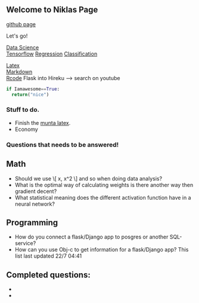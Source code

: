 

## Welcome to Niklas Page

[github page](https://github.com/niklasinde)

Let's go!

[Data Science](datascience/)<br/>
  [Tensorflow](datascience/tensorflow/)
  [Regression](datascience/regression/)
  [Classification](datascience/classfication/)




[Latex](latex/)<br/>
[Markdown](https://guides.github.com/features/mastering-markdown/)<br/>
[Rcode](R/)
Flask into Hireku --> search on youtube <br/>
```python
if Iamawesome==True:
  return("nice")
```

### Stuff to do.

* Finish the [munta latex](https://www.sharelatex.com/project/592edbf359a8a3210557fb14).<br/>
* Economy



### Questions that needs to be answered!
## Math
* Should we use \\[ x, x^2 \\] and so when doing data analysis?
* What is the optimal way of calculating weights is there another way then gradient decent?
* What statistical meaning does the different activation function have in a neural network?
## Programming
* How do you connect a flask/Django app to posgres or another SQL-service?
* How can you use Obj-c to get information for a flask/Django app?
This list last updated 22/7 04:41

## Completed questions:
* 
*
